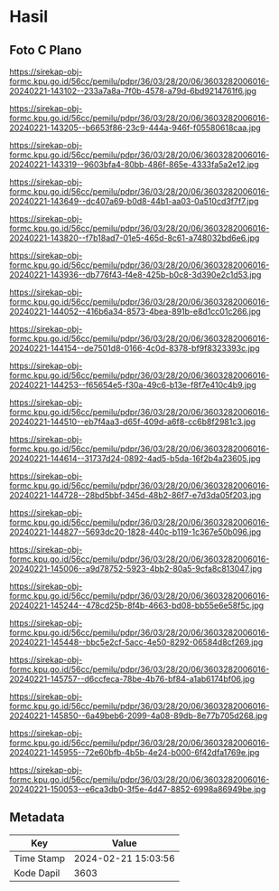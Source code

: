 # Hasil

## Foto C Plano

https://sirekap-obj-formc.kpu.go.id/56cc/pemilu/pdpr/36/03/28/20/06/3603282006016-20240221-143102--233a7a8a-7f0b-4578-a79d-6bd9214761f6.jpg

https://sirekap-obj-formc.kpu.go.id/56cc/pemilu/pdpr/36/03/28/20/06/3603282006016-20240221-143205--b6653f86-23c9-444a-946f-f05580618caa.jpg

https://sirekap-obj-formc.kpu.go.id/56cc/pemilu/pdpr/36/03/28/20/06/3603282006016-20240221-143319--9603bfa4-80bb-486f-865e-4333fa5a2e12.jpg

https://sirekap-obj-formc.kpu.go.id/56cc/pemilu/pdpr/36/03/28/20/06/3603282006016-20240221-143649--dc407a69-b0d8-44b1-aa03-0a510cd3f7f7.jpg

https://sirekap-obj-formc.kpu.go.id/56cc/pemilu/pdpr/36/03/28/20/06/3603282006016-20240221-143820--f7b18ad7-01e5-465d-8c61-a748032bd6e6.jpg

https://sirekap-obj-formc.kpu.go.id/56cc/pemilu/pdpr/36/03/28/20/06/3603282006016-20240221-143936--db776f43-f4e8-425b-b0c8-3d390e2c1d53.jpg

https://sirekap-obj-formc.kpu.go.id/56cc/pemilu/pdpr/36/03/28/20/06/3603282006016-20240221-144052--416b6a34-8573-4bea-891b-e8d1cc01c266.jpg

https://sirekap-obj-formc.kpu.go.id/56cc/pemilu/pdpr/36/03/28/20/06/3603282006016-20240221-144154--de7501d8-0166-4c0d-8378-bf9f8323393c.jpg

https://sirekap-obj-formc.kpu.go.id/56cc/pemilu/pdpr/36/03/28/20/06/3603282006016-20240221-144253--f65654e5-f30a-49c6-b13e-f8f7e410c4b9.jpg

https://sirekap-obj-formc.kpu.go.id/56cc/pemilu/pdpr/36/03/28/20/06/3603282006016-20240221-144510--eb7f4aa3-d65f-409d-a6f8-cc6b8f2981c3.jpg

https://sirekap-obj-formc.kpu.go.id/56cc/pemilu/pdpr/36/03/28/20/06/3603282006016-20240221-144614--31737d24-0892-4ad5-b5da-16f2b4a23605.jpg

https://sirekap-obj-formc.kpu.go.id/56cc/pemilu/pdpr/36/03/28/20/06/3603282006016-20240221-144728--28bd5bbf-345d-48b2-86f7-e7d3da05f203.jpg

https://sirekap-obj-formc.kpu.go.id/56cc/pemilu/pdpr/36/03/28/20/06/3603282006016-20240221-144827--5693dc20-1828-440c-b119-1c367e50b096.jpg

https://sirekap-obj-formc.kpu.go.id/56cc/pemilu/pdpr/36/03/28/20/06/3603282006016-20240221-145006--a9d78752-5923-4bb2-80a5-9cfa8c813047.jpg

https://sirekap-obj-formc.kpu.go.id/56cc/pemilu/pdpr/36/03/28/20/06/3603282006016-20240221-145244--478cd25b-8f4b-4663-bd08-bb55e6e58f5c.jpg

https://sirekap-obj-formc.kpu.go.id/56cc/pemilu/pdpr/36/03/28/20/06/3603282006016-20240221-145448--bbc5e2cf-5acc-4e50-8292-06584d8cf269.jpg

https://sirekap-obj-formc.kpu.go.id/56cc/pemilu/pdpr/36/03/28/20/06/3603282006016-20240221-145757--d6ccfeca-78be-4b76-bf84-a1ab6174bf06.jpg

https://sirekap-obj-formc.kpu.go.id/56cc/pemilu/pdpr/36/03/28/20/06/3603282006016-20240221-145850--6a49beb6-2099-4a08-89db-8e77b705d268.jpg

https://sirekap-obj-formc.kpu.go.id/56cc/pemilu/pdpr/36/03/28/20/06/3603282006016-20240221-145955--72e60bfb-4b5b-4e24-b000-6f42dfa1769e.jpg

https://sirekap-obj-formc.kpu.go.id/56cc/pemilu/pdpr/36/03/28/20/06/3603282006016-20240221-150053--e6ca3db0-3f5e-4d47-8852-6998a86949be.jpg


## Metadata

| Key        | Value               |
| ---------- | ------------------- |
| Time Stamp | 2024-02-21 15:03:56 |
| Kode Dapil | 3603                |




